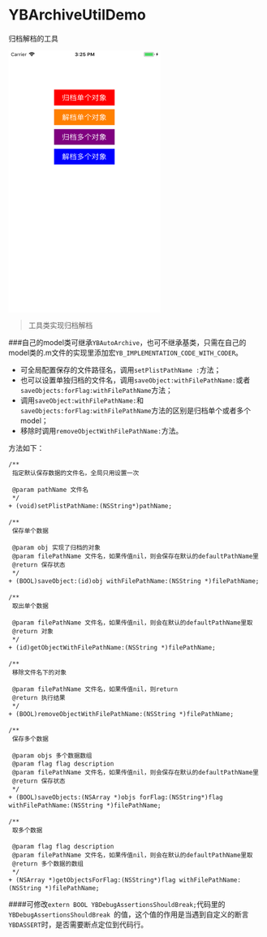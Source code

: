 # YBArchiveUtilDemo
归档解档的工具

<img src="https://raw.githubusercontent.com/wangyingbo/YBArchiveUtilDemo/master/screenshot.png" width = "299" height = "517" alt="screenShot1" align=center />

> 工具类实现归档解档

###自己的model类可继承`YBAutoArchive`，也可不继承基类，只需在自己的model类的.m文件的实现里添加宏`YB_IMPLEMENTATION_CODE_WITH_CODER`。

+ 可全局配置保存的文件路径名，调用`setPlistPathName :`方法；
+ 也可以设置单独归档的文件名，调用`saveObject:withFilePathName:`或者`saveObjects:forFlag:withFilePathName`方法；
+ 调用`saveObject:withFilePathName:`和`saveObjects:forFlag:withFilePathName`方法的区别是归档单个或者多个model；
+ 移除时调用`removeObjectWithFilePathName:`方法。



方法如下：

	/**
	 指定默认保存数据的文件名，全局只用设置一次
	
	 @param pathName 文件名
	 */
	+ (void)setPlistPathName:(NSString*)pathName;
	
	/**
	 保存单个数据
	
	 @param obj 实现了归档的对象
	 @param filePathName 文件名，如果传值nil，则会保存在默认的defaultPathName里
	 @return 保存状态
	 */
	+ (BOOL)saveObject:(id)obj withFilePathName:(NSString *)filePathName;
	
	/**
	 取出单个数据
	
	 @param filePathName 文件名，如果传值nil，则会在默认的defaultPathName里取
	 @return 对象
	 */
	+ (id)getObjectWithFilePathName:(NSString *)filePathName;
	
	/**
	 移除文件名下的对象
	
	 @param filePathName 文件名，如果传值nil，则return
	 @return 执行结果
	 */
	+ (BOOL)removeObjectWithFilePathName:(NSString *)filePathName;
	
	/**
	 保存多个数据
	
	 @param objs 多个数据数组
	 @param flag flag description
	 @param filePathName 文件名，如果传值nil，则会保存在默认的defaultPathName里
	 @return 保存状态
	 */
	+ (BOOL)saveObjects:(NSArray *)objs forFlag:(NSString*)flag withFilePathName:(NSString *)filePathName;
	
	/**
	 取多个数据
	
	 @param flag flag description
	 @param filePathName 文件名，如果传值nil，则会在默认的defaultPathName里取
	 @return 多个数据的数组
	 */
	+ (NSArray *)getObjectsForFlag:(NSString*)flag withFilePathName:(NSString *)filePathName;


####可修改`extern BOOL YBDebugAssertionsShouldBreak;`代码里的`YBDebugAssertionsShouldBreak `的值，这个值的作用是当遇到自定义的断言`YBDASSERT`时，是否需要断点定位到代码行。
